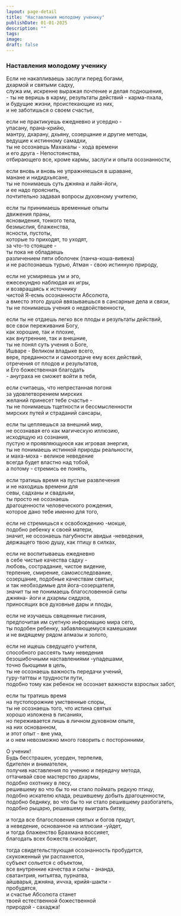 ```yaml
---
layout: page-detail
title: "Наставления молодому ученику"
publishDate: 01-01-2025
description: ""
tags:
image:
draft: false
---
```


### Наставления молодому ученику

Если не накапливаешь заслуги перед богами,   
дхармой и святыми садху,  
служа им, искренне выражая почтение и делая подношения,   
\- ты не веришь в карму, результаты действий - карма-пхала,  
 и будущие жизни, проистекающие из них,  
и не заботишься о своем счастье,  
  
если не практикуешь ежедневно и усердно -   
упасану, прана-крийю,  
мантру, дхарану, дхьяну, созерцание и другие методы,  
ведущие к истинному самадхи,  
ты не осознаешь Махакалы - хода времени   
и его друга - Непостоянства,  
отбирающего все, кроме кармы, заслуги и опыта осознанности,   
  
если вновь и вновь не упражняешься в шраване,  
 манане и нидидхьясане,  
ты не понимаешь суть джняна и лайя-йоги,  
и ее надо прояснить,  
почтительно задавая вопросы духовному учителю,  
  
если ты принимаешь временные опыты  
 движения праны,   
ясновидения, тонкого тела,  
безмыслия, блаженства,  
ясности, пустоты,   
которые то приходят, то уходят,   
за что-то стоящее -   
ты пока не обладаешь  
различением пяти оболочек (панча-коша-вивека)  
и не распознаешь турью, Атман - свою истинную природу,  
  
если не усмиряешь ум и эго,  
ежесекундно наблюдая их игры,  
и возвращаясь к источнику  
чистой Я-есмь осознанности Абсолюта,  
а вместо этого душой ввязываешься в сансарные дела и связи,  
ты не понимаешь учения о недвойственности,  
  
если ты не отдаешь легко все плоды и результаты действий,  
все свои переживания Богу,  
как хорошие, так и плохие,  
как внутренние, так и внешние,  
ты не понял суть учения о Боге,  
 Ишваре - Великом владыке всего,   
 вере, преданности и самоотдаче ему всех действий,   
отречения от плодов и результатов,  
и Его божественная благодать   
\- ануграха не сможет войти в тебя,  
  
если считаешь, что непрестанная погоня   
за удовлетворением мирских   
желаний принесет тебе счастье -  
ты не понимаешь тщетности и бессмысленности   
мирских путей и страданий сансары,  
  
если ты цепляешься за внешний мир,   
не осознавая его как магическую иллюзию,   
исходящую из сознания,  
пустую и проявляющуюся как игровая энергия,  
ты не понимаешь истинной природы реальности,  
и маха-моха - великое неведение  
всегда будет властно над тобой,  
а потому - стремись ее понять,  
  
если тратишь время на пустые развлечения  
и не находишь времени для  
 севы, садханы и свадхьяи,  
ты просто не осознаешь   
драгоценности человеческого рождения,  
которое дано тебе именно для того,  
  
если не стремишься к освобождению -мокше,  
подобно ребенку к своей матери,  
значит, не осознаешь пагубности авидьи -неведения,  
держащего твою душу, как птицу в силках,  
  
если не воспитываешь ежедневно   
в себе чистые качества садху -  
любовь, сострадание, чистое видение,   
терпение, смирение, самоисследование,  
созерцание, подобные качествам святых,   
и так необходимые для йога-созерцателя,   
значит ты не понимаешь благословенной силы  
 джняна- йоги и дхармы сиддхов,  
приносящих все духовные дары и плоды,  
  
если не изучаешь священные писания,  
 предпочитая им суетную информацию мира сего,  
ты подобен ребенку, забавляющемуся камешками   
и не видящему рядом алмазы и золото,   
  
если не ищешь сведущего учителя,   
 способного рассеять тьму неведения  
безошибочными наставлениями -упадешами,   
точно бьющими в цель,  
ты не осознаешь важность передачи учений,   
гуру-таттвы и трудности пути,  
подобно тому как ребенок не осознает важности взрослых забот,  
  
если ты тратишь время   
на пустопорожние умственные споры,  
ты не осознаешь того, что истина святых   
хорошо изложена в писаниях,   
но переживается лишь в личном духовном опыте,  
 на них основанном,   
и этот опыт - вне ума,  
и о нем невозможно много говорить с посторонними,  
  
О ученик!   
Будь бесстрашен, усерден, терпелив,   
бдителен и внимателен,   
получив наставления по учению и передачу метода,   
оттачивай свое мастерство дхармы,  
подобно охотнику в лесу,  
решившему во что бы то ни стало поймать редкую птицу,  
подобно искателю клада, решившему добыть драгоценности,  
подобно бедняку, во что бы то ни стало решившему разбогатеть,  
подобно рыцарю, решившему выиграть битву,  
  
и тогда все благословения святых и богов придут,   
а неведение, основанное на иллюзии -уйдет,  
и тогда блаженство Брахмана воссияет,  
благодать всех божеств снизойдет,  
  
тогда свидетельствующая осознанность пробудится,  
скукоженный ум распахнется,  
субъект сольется с объектом,  
все внутренние качества и силы - ананда,  
 сватантрия, нитьятва, пурнатва,   
айшварья, джняна, иччха, крийя-шакти -   
пробудятся,  
и счастье Абсолюта станет  
 твоей естественной божественной  
 природой - сахаджа!
  
  
